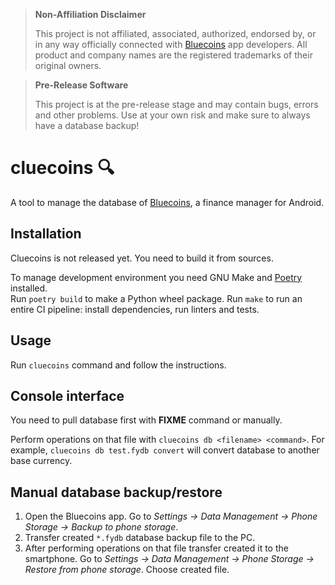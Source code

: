 > **Non-Affiliation Disclaimer**
>
> This project is not affiliated, associated, authorized, endorsed by, or in any way officially connected with [Bluecoins](https://www.bluecoinsapp.com/) app developers. All product and company names are the registered trademarks of their original owners.

> **Pre-Release Software**
> 
> This project is at the pre-release stage and may contain bugs, errors and other problems. Use at your own risk and make sure to always have a database backup!

# cluecoins 🔍

A tool to manage the database of [Bluecoins](https://www.bluecoinsapp.com/), a finance manager for Android.

## Installation

Cluecoins is not released yet. You need to build it from sources.

To manage development environment you need GNU Make and [Poetry](https://python-poetry.org/docs/#installing-with-the-official-installer) installed.  
Run `poetry build` to make a Python wheel package. Run `make` to run an entire CI pipeline: install dependencies, run linters and tests.

## Usage

Run `cluecoins` command and follow the instructions.

## Console interface

You need to pull database first with **FIXME** command or manually.

Perform operations on that file with `cluecoins db <filename> <command>`. For example, `cluecoins db test.fydb convert` will convert database to another base currency.

## Manual database backup/restore

1. Open the Bluecoins app. Go to *Settings -> Data Management -> Phone Storage -> Backup to phone storage*.
2. Transfer created `*.fydb` database backup file to the PC.
3. After performing operations on that file transfer created it to the smartphone. Go to *Settings -> Data Management -> Phone Storage -> Restore from phone storage*. Choose created file.

